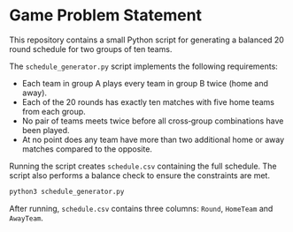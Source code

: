 # Game Problem Statement

This repository contains a small Python script for generating a balanced 20
round schedule for two groups of ten teams.

The `schedule_generator.py` script implements the following requirements:

- Each team in group A plays every team in group B twice (home and away).
- Each of the 20 rounds has exactly ten matches with five home teams from each
  group.
- No pair of teams meets twice before all cross‑group combinations have been
  played.
- At no point does any team have more than two additional home or away matches
  compared to the opposite.

Running the script creates `schedule.csv` containing the full schedule. The
script also performs a balance check to ensure the constraints are met.

```bash
python3 schedule_generator.py
```

After running, `schedule.csv` contains three columns: `Round`, `HomeTeam` and
`AwayTeam`.
